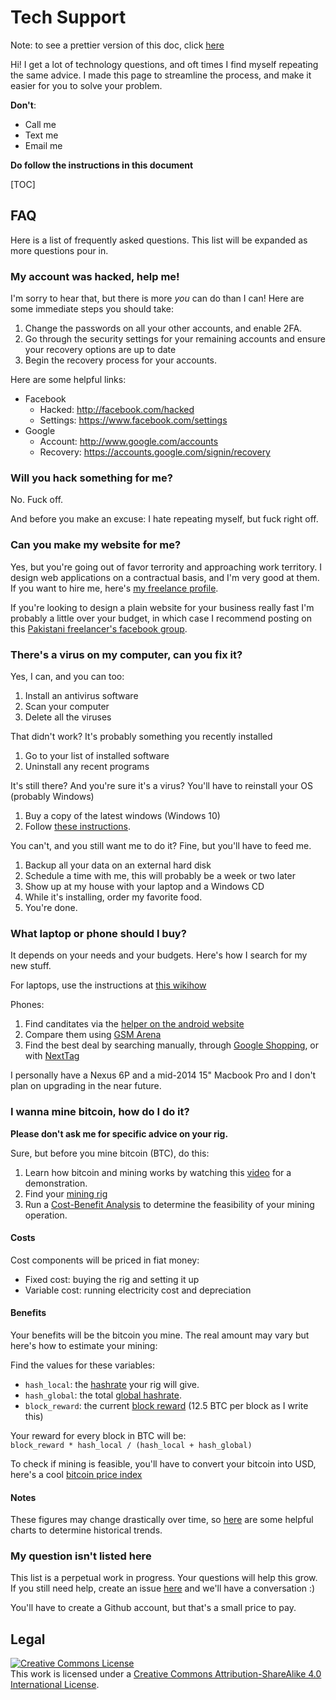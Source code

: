 # Tech Support

Note: to see a prettier version of this doc, click [here](https://stackedit.io/viewer#!url=https://raw.githubusercontent.com/amingilani/tech-support/master/README.md)

Hi! I get a lot of technology questions, and oft times I find
myself repeating the same advice. I made this page to streamline
the process, and make it easier for you to solve your problem.

**Don't**:
* Call me
* Text me
* Email me

**Do follow the instructions in this document**

[TOC]


## FAQ

Here is a list of frequently asked questions. This list will be expanded as more questions pour in.

### My account was hacked, help me!

I'm sorry to hear that, but there is more *you* can do than I can!
Here are some immediate steps you should take:

1. Change the passwords on all your other accounts, and enable 2FA.
2. Go through the security settings for your remaining accounts and ensure your recovery options are up to date
3. Begin the recovery process for your accounts.

Here are some helpful links:

* Facebook
  - Hacked: http://facebook.com/hacked
  - Settings: https://www.facebook.com/settings
* Google
  - Account: http://www.google.com/accounts
  - Recovery: https://accounts.google.com/signin/recovery

### Will you hack something for me?

No. Fuck off.

And before you make an excuse: I hate repeating myself, but fuck right off.

### Can you make my website for me?

Yes, but you're going out of favor terrority and approaching work territory. I
design web applications on a contractual basis, and I'm very good at them. If
you want to hire me, here's [my freelance profile](https://www.toptal.com/resume/amin-shah-gilani#contract-just-respected-software-architects).

If you're looking to design a plain website for your business really fast I'm probably
a little over your budget, in which case I recommend posting on this [Pakistani freelancer's facebook group](https://www.facebook.com/groups/freelancers.pakistan/).

### There's a virus on my computer, can you fix it?

Yes, I can, and you can too:

1. Install an antivirus software
2. Scan your computer
3. Delete all the viruses

That didn't work? It's probably something you recently installed

1. Go to your list of installed software
2. Uninstall any recent programs

It's still there? And you're sure it's a virus? You'll have to reinstall your OS (probably Windows)

1. Buy a copy of the latest windows (Windows 10)
2. Follow [these instructions](https://www.howtogeek.com/197559/how-to-install-windows-10-on-your-pc/).

You can't, and you still want me to do it? Fine, but you'll have to feed me.

1. Backup all your data on an external hard disk
2. Schedule a time with me, this will probably be a week or two later
3. Show up at my house with your laptop and a Windows CD
4. While it's installing, order my favorite food.
5. You're done.

### What laptop or phone should I buy?

It depends on your needs and your budgets. Here's how I search for my new stuff.

For laptops, use the instructions at [this wikihow](http://www.wikihow.com/Choose-a-Laptop)

Phones:

1. Find canditates via the [helper on the android website](https://www.android.com/phones/whichphone)
2. Compare them using [GSM Arena](http://www.gsmarena.com/)
3. Find the best deal by searching manually, through [Google Shopping](https://www.google.com/shopping?hl=en), or with [NextTag](https://www.nextag.com/)

I personally have a Nexus 6P and a mid-2014 15" Macbook Pro and I don't plan on upgrading in the near future.

### I wanna mine bitcoin, how do I do it?

**Please don't ask me for specific advice on your rig.**

Sure, but before you mine bitcoin (BTC), do this:

1. Learn how bitcoin and mining works by watching this [video](https://www.youtube.com/watch?v=_160oMzblY8) for a demonstration.
2. Find your [mining rig](https://en.bitcoin.it/wiki/Mining_rig)
3. Run a [Cost-Benefit Analysis](https://en.wikipedia.org/wiki/Cost%E2%80%93benefit_analysis) to determine the feasibility of your mining operation.


#### Costs

Cost components will be priced in fiat money:

* Fixed cost: buying the rig and setting it up
* Variable cost: running electricity cost and depreciation


#### Benefits

Your benefits will be the bitcoin you mine. The real amount may vary but here's how to estimate your mining:

Find the values for these variables:

* `hash_local`: the [hashrate](https://en.bitcoin.it/wiki/Mining_hardware_comparison) your rig will give.
* `hash_global`: the total [global hashrate](https://blockchain.info/charts/hash-rate).
* `block_reward`: the current [block reward](https://www.bitcoinmining.com/what-is-the-bitcoin-block-reward/)  (12.5 BTC per block as I write this)

Your reward for every block in BTC will be:  
 `block_reward * hash_local / (hash_local + hash_global)`

To check if mining is feasible, you'll have to convert your bitcoin into USD, here's a cool [bitcoin price index](http://www.coindesk.com/price/)

#### Notes

These figures may change drastically over time, so [here](https://blockchain.info/charts) are some helpful charts to determine historical trends.


### My question isn't listed here

This list is a perpetual work in progress. Your questions will help this grow. If you still need
help, create an issue [here](https://github.com/amingilani/tech-support/issues/new) and we'll have a conversation :)

You'll have to create a Github account, but that's a small price to pay.

## Legal

<a rel="license" href="http://creativecommons.org/licenses/by-sa/4.0/"><img alt="Creative Commons License" style="border-width:0" src="https://i.creativecommons.org/l/by-sa/4.0/88x31.png" /></a><br />This work is licensed under a <a rel="license" href="http://creativecommons.org/licenses/by-sa/4.0/">Creative Commons Attribution-ShareAlike 4.0 International License</a>.